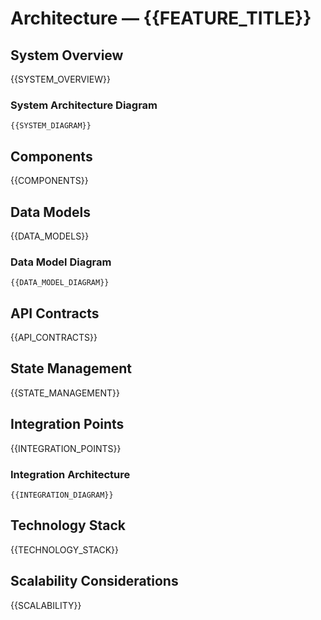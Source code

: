 # Architecture — {{FEATURE_TITLE}}

## System Overview

{{SYSTEM_OVERVIEW}}

### System Architecture Diagram

```mermaid
{{SYSTEM_DIAGRAM}}
```

## Components

{{COMPONENTS}}

## Data Models

{{DATA_MODELS}}

### Data Model Diagram

```mermaid
{{DATA_MODEL_DIAGRAM}}
```

## API Contracts

{{API_CONTRACTS}}

## State Management

{{STATE_MANAGEMENT}}

## Integration Points

{{INTEGRATION_POINTS}}

### Integration Architecture

```mermaid
{{INTEGRATION_DIAGRAM}}
```

## Technology Stack

{{TECHNOLOGY_STACK}}

## Scalability Considerations

{{SCALABILITY}}